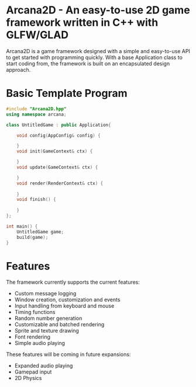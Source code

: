 # Arcana2D - An easy-to-use 2D game framework written in C++ with GLFW/GLAD
Arcana2D is a game framework designed with a simple and easy-to-use API to get started with programming quickly. With a base Application class to start coding from, the framework is built on an encapsulated design approach.

# Basic Template Program
```cpp
#include "Arcana2D.hpp"
using namespace arcana;

class UntitledGame : public Application{

    void config(AppConfig& config) {

    }
    void init(GameContext& ctx) {

    }
    void update(GameContext& ctx) {

    }
    void render(RenderContext& ctx) {
        
    }
    void finish() {
    
    }
};

int main() {
    UntitledGame game;
    build(game);
}
```

# Features
The framework currently supports the current features:

- Custom message logging
- Window creation, customization and events
- Input handling from keyboard and mouse
- Timing functions
- Random number generation
- Customizable and batched rendering
- Sprite and texture drawing
- Font rendering
- Simple audio playing

These features will be coming in future expansions:
- Expanded audio playing
- Gamepad input
- 2D Physics